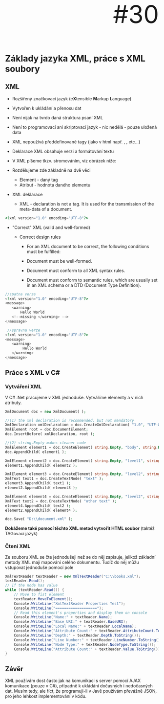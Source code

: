 
<p align="right" style="font-size: 80px;">#30</p>

# Základy jazyka XML, práce s XML soubory

## XML

* Rozšířený značkovací jazyk (e**X**tensible **M**arkup **L**anguage)
* Vytvořen k ukládání a přenosu dat
* Není nijak na tvrdo daná struktura psaní XML
* Není to programovací ani skriptovací jazyk - nic nedělá - pouze uložená data
* XML nepoužívá předdefinované tagy (jako v html např. <body>, <head>, etc...)
* Deklarace XML obsahuje verzi a formátování textu
* V XML píšeme tkzv. stromováním, viz obrázek níže:
 
* Rozdělujeme zde základně na dvě věci

  * Element - daný tag
  * Atribut - hodnota daného elementu 
 
* XML deklarace
  * XML - declaration is not a tag. It is used for the transmission of the meta-data of a document.
```php
<?xml version="1.0" encoding="UTF-8"?>
```
* "Correct" XML (valid and well-formed)
  * Correct design rules
 
    * For an XML document to be correct, the following conditions must be fulfilled:

    * Document must be well-formed.
    * Document must conform to all XML syntax rules.
    * Document must conform to semantic rules, which are usually set in an XML schema or a DTD (Document Type Definition).
 ```php
 //spatna verze
 <?xml version="1.0" encoding="UTF-8"?>
<message>
    <warning>
        Hello World
    <!--missing </warning> -->
</message>
```
 ```php
  //spravna verze
 <?xml version="1.0" encoding="UTF-8"?>
<message>
    <warning>
         Hello World
    </warning>
</message>
```
## Práce s XML v C#

### Vytváření XML

V C# .Net pracujeme v XML jednoduše. Vytváříme elementy a v nich atributy.

```php
XmlDocument doc = new XmlDocument( );

//(1) the xml declaration is recommended, but not mandatory
XmlDeclaration xmlDeclaration = doc.CreateXmlDeclaration( "1.0", "UTF-8", null );
XmlElement root = doc.DocumentElement;
doc.InsertBefore( xmlDeclaration, root );

//(2) string.Empty makes cleaner code
XmlElement element1 = doc.CreateElement( string.Empty, "body", string.Empty );
doc.AppendChild( element1 );

XmlElement element2 = doc.CreateElement( string.Empty, "level1", string.Empty );
element1.AppendChild( element2 );

XmlElement element3 = doc.CreateElement( string.Empty, "level2", string.Empty );
XmlText text1 = doc.CreateTextNode( "text" );
element3.AppendChild( text1 );
element2.AppendChild( element3 );

XmlElement element4 = doc.CreateElement( string.Empty, "level2", string.Empty );
XmlText text2 = doc.CreateTextNode( "other text" );
element4.AppendChild( text2 );
element2.AppendChild( element4 );

doc.Save( "D:\\document.xml" );
```

**Dokážeme také pomocí těchto XML metod vytvořit HTML soubor** (taktéž TAGovací jazyk)

### Čtení XML

Ze souboru XML se čte jednodušeji než se do něj zapisuje, jelikož základní metody XML mají mapování celého dokumentu. Tudíž do něj můžu vstupovat jednoduše pomocí pole

```csharp
XmlTextReader textReader = new XmlTextReader("C:\\books.xml");  
textReader.Read();  
// If the node has value  
while (textReader.Read()) {  
    // Move to fist element  
    textReader.MoveToElement();  
    Console.WriteLine("XmlTextReader Properties Test");  
    Console.WriteLine("===================");  
    // Read this element's properties and display them on console  
    Console.WriteLine("Name:" + textReader.Name);  
    Console.WriteLine("Base URI:" + textReader.BaseURI);  
    Console.WriteLine("Local Name:" + textReader.LocalName);  
    Console.WriteLine("Attribute Count:" + textReader.AttributeCount.ToString());  
    Console.WriteLine("Depth:" + textReader.Depth.ToString());  
    Console.WriteLine("Line Number:" + textReader.LineNumber.ToString());  
    Console.WriteLine("Node Type:" + textReader.NodeType.ToString());  
    Console.WriteLine("Attribute Count:" + textReader.Value.ToString());  
} 
```

## Závěr

XML používám dost často jak na komunikaci s server pomocí AJAX komunikace (pouze v C#), případně k ukládání dočasných i nedočasných dat. Musím tedy, ale říct, že programuji-li v Javě používám převážně JSON, pro jeho lehkost implementování v kódu.

